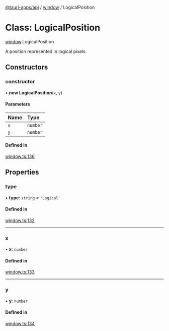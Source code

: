 [@tauri-apps/api](../index.md) / [window](../modules/window.md) / LogicalPosition

# Class: LogicalPosition

[window](../modules/window.md).LogicalPosition

A position represented in logical pixels.

## Constructors

### constructor

• **new LogicalPosition**(`x`, `y`)

#### Parameters

| Name | Type |
| :------ | :------ |
| `x` | `number` |
| `y` | `number` |

#### Defined in

[window.ts:136](https://github.com/tauri-apps/tauri/blob/ffb9a19/tooling/api/src/window.ts#L136)

## Properties

### type

• **type**: `string` = `'Logical'`

#### Defined in

[window.ts:132](https://github.com/tauri-apps/tauri/blob/ffb9a19/tooling/api/src/window.ts#L132)

___

### x

• **x**: `number`

#### Defined in

[window.ts:133](https://github.com/tauri-apps/tauri/blob/ffb9a19/tooling/api/src/window.ts#L133)

___

### y

• **y**: `number`

#### Defined in

[window.ts:134](https://github.com/tauri-apps/tauri/blob/ffb9a19/tooling/api/src/window.ts#L134)
